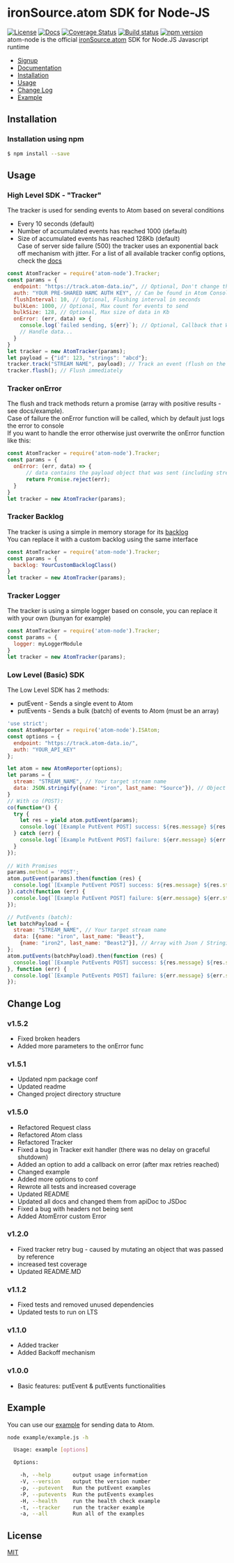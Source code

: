 # ironSource.atom SDK for Node-JS

[![License][license-image]][license-url]
[![Docs][docs-image]][docs-url]
[![Coverage Status][coveralls-image]][coveralls-url]
[![Build status][travis-image]][travis-url]
[![npm version][npm-image]][npm-url]  
atom-node is the official [ironSource.atom](http://www.ironsrc.com/data-flow-management) SDK for Node.JS Javascript runtime

- [Signup](https://atom.ironsrc.com/#/signup)
- [Documentation][docs-url]
- [Installation](#installation)
- [Usage](#usage)
- [Change Log](#change-log)
- [Example](#example)

## Installation

### Installation using npm
```sh
$ npm install --save
```

## Usage

### High Level SDK - "Tracker"
The tracker is used for sending events to Atom based on several conditions
- Every 10 seconds (default)
- Number of accumulated events has reached 1000 (default)
- Size of accumulated events has reached 128Kb (default)  
Case of server side failure (500) the tracker uses an exponential back off mechanism with jitter.
For a list of all available tracker config options, check the [docs](https://ironsource.github.io/atom-node/)
```js
const AtomTracker = require('atom-node').Tracker;
const params = {
  endpoint: "https://track.atom-data.io/", // Optional, Don't change this (unless you have your own DNS CNAME)
  auth: "YOUR PRE-SHARED HAMC AUTH KEY", // Can be found in Atom Console
  flushInterval: 10, // Optional, Flushing interval in seconds
  bulkLen: 1000, // Optional, Max count for events to send
  bulkSize: 128, // Optional, Max size of data in Kb
  onError: (err, data) => {
    console.log(`failed sending, ${err}`); // Optional, Callback that Will be called after max retries fail.
    // Handle data...
  }
}
let tracker = new AtomTracker(params);
let payload = {"id": 123, "strings": "abcd"};
tracker.track("STREAM NAME", payload); // Track an event (flush on the described above conditions)
tracker.flush(); // Flush immediately
```
### Tracker onError
The flush and track methods return a promise (array with positive results - see docs/example).   
Case of failure the onError function will be called, which by default just logs the error to console  
If you want to handle the error otherwise just overwrite the onError function like this:
```js
const AtomTracker = require('atom-node').Tracker;
const params = {
  onError: (err, data) => {
      // data contains the payload object that was sent (including stream, data, auth, etc...)
      return Promise.reject(err);
  }
}
let tracker = new AtomTracker(params);
```

### Tracker Backlog
The tracker is using a simple in memory storage for its [backlog](https://ironsource.github.io/atom-node/LocalStore.html)  
You can replace it with a custom backlog using the same interface
```js
const AtomTracker = require('atom-node').Tracker;
const params = {
  backlog: YourCustomBacklogClass()
}
let tracker = new AtomTracker(params);
```

### Tracker Logger
The tracker is using a simple logger based on console, you can replace it with your own (bunyan for example)
```js
const AtomTracker = require('atom-node').Tracker;
const params = {
  logger: myLoggerModule
}
let tracker = new AtomTracker(params);
```

### Low Level (Basic) SDK
The Low Level SDK has 2 methods:  
- putEvent - Sends a single event to Atom  
- putEvents - Sends a bulk (batch) of events to Atom (must be an array)
```js
'use strict';
const AtomReporter = require('atom-node').ISAtom;
const options = {
  endpoint: "https://track.atom-data.io/",
  auth: "YOUR_API_KEY"
};

let atom = new AtomReporter(options);
let params = {
  stream: "STREAM_NAME", // Your target stream name
  data: JSON.stringify({name: "iron", last_name: "Source"}), // Object / Stringified Json
}
// With co (POST):
co(function*() {
  try {
    let res = yield atom.putEvent(params);
    console.log(`[Example PutEvent POST] success: ${res.message} ${res.status}`);
  } catch (err) {
    console.log(`[Example PutEvent POST] failure: ${err.message} ${err.status}`);
  }
});
  
// With Promises
params.method = 'POST';
atom.putEvent(params).then(function (res) {
  console.log(`[Example PutEvent POST] success: ${res.message} ${res.status}`);
}).catch(function (err) {
  console.log(`[Example PutEvent POST] failure: ${err.message} ${err.status}`);
});

// PutEvents (batch):
let batchPayload = {
  stream: "STREAM_NAME", // Your target stream name
  data: [{name: "iron", last_name: "Beast"},
    {name: "iron2", last_name: "Beast2"}], // Array with Json / Stringified Json
};
atom.putEvents(batchPayload).then(function (res) {
  console.log(`[Example PutEvents POST] success: ${res.message} ${res.status}`);
}, function (err) {
  console.log(`[Example PutEvents POST] failure: ${err.message} ${err.status}`);
});
```

## Change Log

### v1.5.2
- Fixed broken headers
- Added more parameters to the onError func

### v1.5.1
- Updated npm package conf
- Updated readme
- Changed project directory structure

### v1.5.0
- Refactored Request class
- Refactored Atom class
- Refactored Tracker
- Fixed a bug in Tracker exit handler (there was no delay on graceful shutdown)
- Added an option to add a callback on error (after max retries reached)
- Changed example
- Added more options to conf
- Rewrote all tests and increased coverage
- Updated README
- Updated all docs and changed them from apiDoc to JSDoc
- Fixed a bug with headers not being sent
- Added AtomError custom Error

### v1.2.0
- Fixed tracker retry bug - caused by mutating an object that was passed by reference
- increased test coverage
- Updated README.MD

### v1.1.2
- Fixed tests and removed unused dependencies
- Updated tests to run on LTS

### v1.1.0
- Added tracker
- Added Backoff mechanism

### v1.0.0
- Basic features: putEvent & putEvents functionalities

## Example
You can use our [example][example-url] for sending data to Atom.
```bash
node example/example.js -h

  Usage: example [options]

  Options:

    -h, --help       output usage information
    -V, --version    output the version number
    -p, --putevent   Run the putEvent examples
    -P, --putevents  Run the putEvents examples
    -H, --health     run the health check example
    -t, --tracker    run the tracker example
    -a, --all        Run all of the examples
```

## License
[MIT](LICENSE)

[example-url]: code/example/example.js
[license-image]: https://img.shields.io/badge/license-MIT-blue.svg?style=flat-square
[license-url]: LICENSE
[travis-image]: https://travis-ci.org/ironSource/atom-node.svg?branch=master
[travis-url]: https://travis-ci.org/ironSource/atom-node
[coveralls-image]: https://coveralls.io/repos/github/ironSource/atom-node/badge.svg?branch=master
[coveralls-url]: https://coveralls.io/github/ironSource/atom-node?branch=master
[docs-image]: https://img.shields.io/badge/docs-latest-blue.svg
[docs-url]: https://ironsource.github.io/atom-node/
[npm-image]: https://badge.fury.io/js/atom-node.svg 
[npm-url]: https://badge.fury.io/js/atom-node
